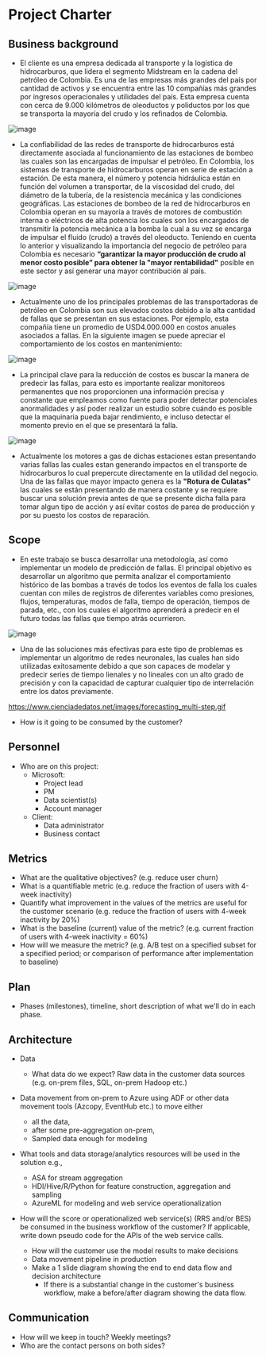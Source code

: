 # Project Charter

## Business background

* El cliente es una empresa dedicada al transporte y la logística de hidrocarburos, que lidera el segmento Midstream en la cadena del petróleo de Colombia. Es una de las empresas más grandes del país por cantidad de activos y se encuentra entre las 10 compañías más grandes por ingresos operacionales y utilidades del país. Esta empresa cuenta con cerca de 9.000 kilómetros de oleoductos y poliductos por los que se transporta la mayoría del crudo y los refinados de Colombia.

![image](https://user-images.githubusercontent.com/119147133/204162874-d50a37e0-d06b-47d0-9a69-eea706b88aa2.png)

* La confiabilidad de las redes de transporte de hidrocarburos está directamente asociada al funcionamiento de las estaciones de bombeo las cuales son las encargadas de impulsar el petróleo. En Colombia, los sistemas de transporte de hidrocarburos operan en serie de estación a estación. De esta manera, el número y potencia hidráulica están en función del volumen a transportar, de la viscosidad del crudo, del diámetro de la tubería, de la resistencia mecánica y las condiciones geográficas. Las estaciones de bombeo de la red de hidrocarburos en Colombia operan en su mayoría a través de motores de combustión interna o eléctricos de alta potencia los cuales son los encargados de transmitir la potencia mecánica a la bomba la cual a su vez se encarga de impulsar el fluido (crudo) a través del oleoducto. Teniendo en cuenta lo anterior y visualizando la importancia del negocio de petróleo para Colombia es necesario **“garantizar la mayor producción de crudo al menor costo posible” para obtener la "mayor rentabilidad"** posible en este sector y así generar una mayor contribución al país.

![image](https://user-images.githubusercontent.com/119147133/204162958-31eafc11-9cce-4919-89a4-30da454b3220.png)

* Actualmente uno de los principales problemas de las transportadoras de petróleo en Colombia son sus elevados costos debido a la alta cantidad de fallas que se presentan en sus estaciones. Por ejemplo, esta compañía tiene un promedio de USD4.000.000 en costos anuales asociados a fallas. En la siguiente imagen se puede apreciar el comportamiento de los costos en mantenimiento:

![image](https://user-images.githubusercontent.com/119147133/204163100-4f14bdb8-f653-4a47-9806-599052e751d0.png)

* La principal clave para la reducción de costos es buscar la manera de predecir las fallas, para esto es importante realizar monitoreos permanentes que nos proporcionen una información precisa y constante que empleamos como fuente para poder detectar potenciales anormalidades y así poder realizar un estudio sobre cuándo es posible que la maquinaria pueda bajar rendimiento, e incluso detectar el momento previo en el que se presentará la falla.

![image](https://user-images.githubusercontent.com/119147133/204163403-5a9f1079-2205-4e24-984a-a12893660ab1.png)

* Actualmente los motores a gas de dichas estaciones estan presentando varias fallas las cuales estan generando impactos en el transporte de hidrocarburos lo cual prepercute directamente en la utilidad del negocio. Una de las fallas que mayor impacto genera es la **"Rotura de Culatas"** las cuales se están presentando de manera costante y se requiere buscar una solución previa antes de que se presente dicha falla para tomar algun tipo de acción y así evitar costos de parea de producción y por su puesto los costos de reparación.

## Scope
* En este trabajo se busca desarrollar una metodología, así como implementar un modelo de predicción de fallas. El principal objetivo es desarrollar un algoritmo que permita analizar el comportamiento histórico de las bombas a través de todos los eventos de falla los cuales cuentan con miles de registros de diferentes variables como presiones, flujos, temperaturas, modos de falla, tiempo de operación, tiempos de parada, etc., con los cuales el algoritmo aprenderá a predecir en el futuro todas las fallas que tiempo atrás ocurrieron.

![image](https://user-images.githubusercontent.com/119147133/204164007-e4b9ffc7-027d-4f88-af22-86083313cb53.png)

* Una de las soluciones más efectivas para este tipo de problemas es implementar un algoritmo de redes neuronales, las cuales han sido utilizadas exitosamente debido a que son capaces de modelar y predecir series de tiempo lienales y no lineales con un alto grado de precisión y con la capacidad de capturar cualquier tipo de interrelación entre los datos previamente.

https://www.cienciadedatos.net/images/forecasting_multi-step.gif

* How is it going to be consumed by the customer?

## Personnel
* Who are on this project:
	* Microsoft:
		* Project lead
		* PM
		* Data scientist(s)
		* Account manager
	* Client:
		* Data administrator
		* Business contact
	
## Metrics
* What are the qualitative objectives? (e.g. reduce user churn)
* What is a quantifiable metric  (e.g. reduce the fraction of users with 4-week inactivity)
* Quantify what improvement in the values of the metrics are useful for the customer scenario (e.g. reduce the  fraction of users with 4-week inactivity by 20%) 
* What is the baseline (current) value of the metric? (e.g. current fraction of users with 4-week inactivity = 60%)
* How will we measure the metric? (e.g. A/B test on a specified subset for a specified period; or comparison of performance after implementation to baseline)

## Plan
* Phases (milestones), timeline, short description of what we'll do in each phase.

## Architecture
* Data
  * What data do we expect? Raw data in the customer data sources (e.g. on-prem files, SQL, on-prem Hadoop etc.)
* Data movement from on-prem to Azure using ADF or other data movement tools (Azcopy, EventHub etc.) to move either
  * all the data, 
  * after some pre-aggregation on-prem,
  * Sampled data enough for modeling 

* What tools and data storage/analytics resources will be used in the solution e.g.,
  * ASA for stream aggregation
  * HDI/Hive/R/Python for feature construction, aggregation and sampling
  * AzureML for modeling and web service operationalization
* How will the score or operationalized web service(s) (RRS and/or BES) be consumed in the business workflow of the customer? If applicable, write down pseudo code for the APIs of the web service calls.
  * How will the customer use the model results to make decisions
  * Data movement pipeline in production
  * Make a 1 slide diagram showing the end to end data flow and decision architecture
    * If there is a substantial change in the customer's business workflow, make a before/after diagram showing the data flow.

## Communication
* How will we keep in touch? Weekly meetings?
* Who are the contact persons on both sides?
